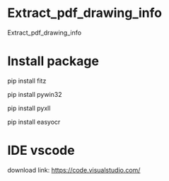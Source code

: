 # Extract_pdf_drawing_info

Extract_pdf_drawing_info

# Install package

pip install fitz

pip install pywin32

pip install pyxll

pip install easyocr

# IDE vscode

download link: https://code.visualstudio.com/
